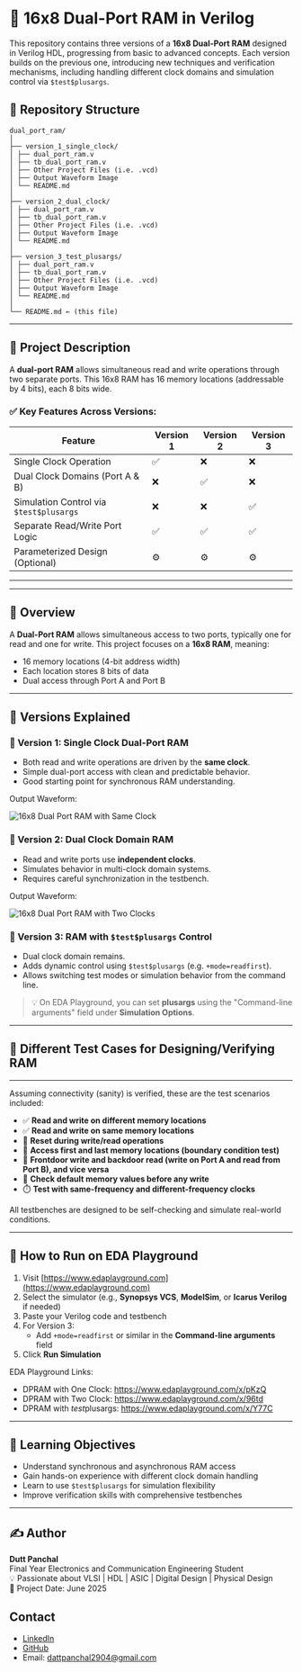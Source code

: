 # 🧠 16x8 Dual-Port RAM in Verilog

This repository contains three versions of a **16x8 Dual-Port RAM** designed in Verilog HDL, progressing from basic to advanced concepts. Each version builds on the previous one, introducing new techniques and verification mechanisms, including handling different clock domains and simulation control via `$test$plusargs`.

## 📁 Repository Structure
```
dual_port_ram/
│
├── version_1_single_clock/
│ ├── dual_port_ram.v
│ ├── tb_dual_port_ram.v
│ ├── Other Project Files (i.e. .vcd)
│ ├── Output Waveform Image
│ └── README.md
│
├── version_2_dual_clock/
│ ├── dual_port_ram.v
│ ├── tb_dual_port_ram.v
│ ├── Other Project Files (i.e. .vcd)
│ ├── Output Waveform Image
│ └── README.md
│
├── version_3_test_plusargs/
│ ├── dual_port_ram.v
│ ├── tb_dual_port_ram.v
│ ├── Other Project Files (i.e. .vcd)
│ ├── Output Waveform Image
│ └── README.md
│
└── README.md ← (this file)
```


---

## 🧩 Project Description

A **dual-port RAM** allows simultaneous read and write operations through two separate ports. This 16x8 RAM has 16 memory locations (addressable by 4 bits), each 8 bits wide.

### ✅ Key Features Across Versions:

| Feature                         | Version 1 | Version 2 | Version 3 |
|----------------------------------|-----------|-----------|-----------|
| Single Clock Operation           | ✅        | ❌        | ❌        |
| Dual Clock Domains (Port A & B)  | ❌        | ✅        | ❌         |
| Simulation Control via `$test$plusargs` | ❌    | ❌        | ✅        |
| Separate Read/Write Port Logic   | ✅        | ✅        | ✅        |
| Parameterized Design (Optional)  | ⚙️        | ⚙️        | ⚙️        |

---

---

## 🚀 Overview

A **Dual-Port RAM** allows simultaneous access to two ports, typically one for read and one for write. This project focuses on a **16x8 RAM**, meaning:

- 16 memory locations (4-bit address width)
- Each location stores 8 bits of data
- Dual access through Port A and Port B

---

## 🔢 Versions Explained

### 📘 Version 1: Single Clock Dual-Port RAM

- Both read and write operations are driven by the **same clock**.
- Simple dual-port access with clean and predictable behavior.
- Good starting point for synchronous RAM understanding.

Output Waveform: 

![16x8 Dual Port RAM with Same Clock](https://github.com/user-attachments/assets/f1de564d-32ca-4e50-a997-68f8f17bfec5)

### 📙 Version 2: Dual Clock Domain RAM

- Read and write ports use **independent clocks**.
- Simulates behavior in multi-clock domain systems.
- Requires careful synchronization in the testbench.

Output Waveform:

![16x8 Dual Port RAM with Two Clocks](https://github.com/user-attachments/assets/d599e75f-6094-42e6-b4fd-4a021c3d0ea5)

### 📗 Version 3: RAM with `$test$plusargs` Control

- Dual clock domain remains.
- Adds dynamic control using `$test$plusargs` (e.g. `+mode=readfirst`).
- Allows switching test modes or simulation behavior from the command line.

> 💡 On EDA Playground, you can set **plusargs** using the "Command-line arguments" field under **Simulation Options**.

---

## 🧪 Different Test Cases for Designing/Verifying RAM
----------------------------------------------

Assuming connectivity (sanity) is verified, these are the test scenarios included:

- ✅ **Read and write on different memory locations**
- ✅ **Read and write on same memory locations**
- 🔄 **Reset during write/read operations**
- 🧭 **Access first and last memory locations (boundary condition test)**
- 🔁 **Frontdoor write and backdoor read (write on Port A and read from Port B), and vice versa**
- 🧼 **Check default memory values before any write**
- ⏱️ **Test with same-frequency and different-frequency clocks**

All testbenches are designed to be self-checking and simulate real-world conditions.

---

## 🔧 How to Run on EDA Playground

1. Visit [https://www.edaplayground.com](https://www.edaplayground.com)
2. Select the simulator (e.g., **Synopsys VCS**, **ModelSim**, or **Icarus Verilog** if needed)
3. Paste your Verilog code and testbench
4. For Version 3:
   - Add `+mode=readfirst` or similar in the **Command-line arguments** field
5. Click **Run Simulation**

EDA Playground Links:

- DPRAM with One Clock: https://www.edaplayground.com/x/pKzQ
- DPRAM with Two Clock: https://www.edaplayground.com/x/96td
- DPRAM with $test$plusargs: https://www.edaplayground.com/x/Y77C

---

## 🎯 Learning Objectives

- Understand synchronous and asynchronous RAM access
- Gain hands-on experience with different clock domain handling
- Learn to use `$test$plusargs` for simulation flexibility
- Improve verification skills with comprehensive testbenches

---

## ✍️ Author

**Dutt Panchal**  
Final Year Electronics and Communication Engineering Student  
💡 Passionate about VLSI | HDL | ASIC | Digital Design | Physical Design  
📅 Project Date: June 2025

## Contact

- [LinkedIn](https://www.linkedin.com/in/dattpanchal04/)
- [GitHub](https://github.com/DuttPanchal04)
- Email: dattpanchal2904@gmail.com
